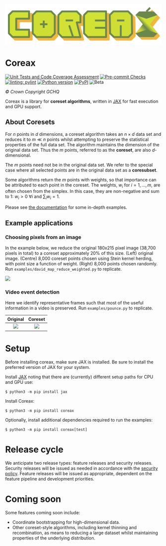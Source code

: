 <div align="center">
    <img alt="Coreax logo" src="https://raw.githubusercontent.com/gchq/coreax/main/documentation/assets/Logo.svg">
</div>

# Coreax

[![Unit Tests and Code Coverage Assessment](https://github.com/gchq/coreax/actions/workflows/unittests.yml/badge.svg)](https://github.com/gchq/coreax/actions/workflows/unittests.yml)
[![Pre-commit Checks](https://github.com/gchq/coreax/actions/workflows/pre_commit_checks.yml/badge.svg)](https://github.com/gchq/coreax/actions/workflows/pre_commit_checks.yml)
[![linting: pylint](https://img.shields.io/badge/linting-pylint-yellowgreen)](https://github.com/pylint-dev/pylint)
[![Python version](https://img.shields.io/pypi/pyversions/coreax.svg)](https://pypi.org/project/coreax)
[![PyPI](https://img.shields.io/pypi/v/coreax)](https://pypi.org/project/coreax)
![Beta](https://img.shields.io/badge/pre--release-beta-red)

_© Crown Copyright GCHQ_

Coreax is a library for **coreset algorithms**, written in <a href="https://jax.readthedocs.io/en/latest/notebooks/quickstart.html" target="_blank">JAX</a> for fast execution and GPU support.

## About Coresets

For $n$ points in $d$ dimensions, a coreset algorithm takes an $n \times d$ data set and
reduces it to $m \ll n$ points whilst attempting to preserve the statistical properties
of the full data set. The algorithm maintains the dimension of the original data set.
Thus the $m$ points, referred to as the **coreset**, are also $d$-dimensional.

The $m$ points need not be in the original data set. We refer to the special case where
all selected points are in the original data set as a **coresubset**.

Some algorithms return the $m$ points with weights, so that importance can be
attributed to each point in the coreset. The weights, $w_i$ for $i=1,...,m$, are often
chosen from the simplex. In this case, they are non-negative and sum to 1:
$w_i >0$ $\forall i$ and $\sum_{i} w_i =1$.

Please see [the documentation](https://coreax.readthedocs.io/en/latest/quickstart.html) for some in-depth examples.


##  Example applications

### Choosing pixels from an image

In the example below, we reduce the original 180x215
pixel image (38,700 pixels in total) to a coreset approximately 20% of this size.
(Left) original image.
(Centre) 8,000 coreset points chosen using Stein kernel herding, with point size a
function of weight.
(Right) 8,000 points chosen randomly.
Run `examples/david_map_reduce_weighted.py` to  replicate.

![](https://raw.githubusercontent.com/gchq/coreax/main/examples/data/david_coreset.png)


### Video event detection

Here we identify representative frames such that most of the
useful information in a video is preserved.
Run `examples/pounce.py` to replicate.

|                                 Original                                 |                                     Coreset                                      |
|:------------------------------------------------------------------------:|:--------------------------------------------------------------------------------:|
| ![](https://raw.githubusercontent.com/gchq/coreax/main/examples/pounce/pounce.gif) | ![](https://raw.githubusercontent.com/gchq/coreax/main/examples/pounce/pounce_coreset.gif) |


# Setup
Before installing coreax, make sure JAX is installed. Be sure to install the preferred
version of JAX for your system.

Install [JAX](https://jax.readthedocs.io/en/latest/installation.html) noting that there
are (currently) different setup paths for CPU and GPU use:
```shell
$ python3 -m pip install jax
```

Install Coreax:
```shell
$ python3 -m pip install coreax
```

Optionally, install additional dependencies required to run the examples:
```shell
$ python3 -m pip install coreax[test]
```


# Release cycle
We anticipate two release types: feature releases and security releases. Security
releases will be issued as needed in accordance with the
[security policy](https://github.com/gchq/coreax/security/policy). Feature releases will
be issued as appropriate, dependent on the feature pipeline and development priorities.

# Coming soon
Some features coming soon include:
* Coordinate bootstrapping for high-dimensional data.
* Other coreset-style algorithms, including kernel thinning and recombination, as means
to reducing a large dataset whilst maintaining properties of the underlying distribution.
